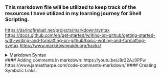 <!-- Author: Aman Kumar -->
#
### This markdown file will be utilized to keep track of the resources I have utilized in my learning journey for Shell Scripting.
https://daringfireball.net/projects/markdown/syntax
https://docs.github.com/en/get-started/writing-on-github/getting-started-with-writing-and-formatting-on-github/basic-writing-and-formatting-syntax
https://www.markdownguide.org/hacks/
<details>
  <summary>Markdown Syntax</summary>
  
  - Item 1
  - Item 2
    - Nested Item 2.1
  - Item 3
</details>
#### Adding comments in markdown:
https://youtu.be/J8r22AJ0PFw
https://www.jamestharpe.com/code-comments-markdown/
#### Creating Symbolic Links: